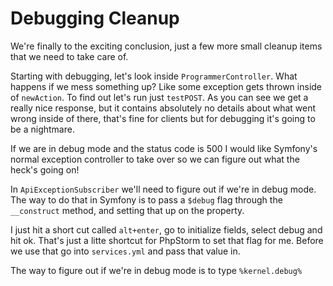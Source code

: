 # Debugging Cleanup

We're finally to the exciting conclusion, just a few more small cleanup
items that we need to take care of. 

Starting with debugging, let's look inside `ProgrammerController`. What
happens if we mess something up? Like some exception gets thrown inside
of `newAction`. To find out let's run just `testPOST`. As you can see
we get a really nice response, but it contains absolutely no details about
what went wrong inside of there, that's fine for clients but for debugging 
it's going to be a nightmare.

If we are in debug mode and the status code is 500 I would like Symfony's normal
exception controller to take over so we can figure out what the heck's going on!

In `ApiExceptionSubscriber` we'll need to figure out if we're in debug mode. The 
way to do that in Symfony is to pass a `$debug` flag through the `__construct` method,
and setting that up on the property. 

I just hit a short cut called `alt+enter`, go to initialize fields, select debug and hit
ok. That's just a litte shortcut for PhpStorm to set that flag for me. Before we use that
go into `services.yml` and pass that value in.

The way to figure out if we're in debug mode is to type `%kernel.debug%`
